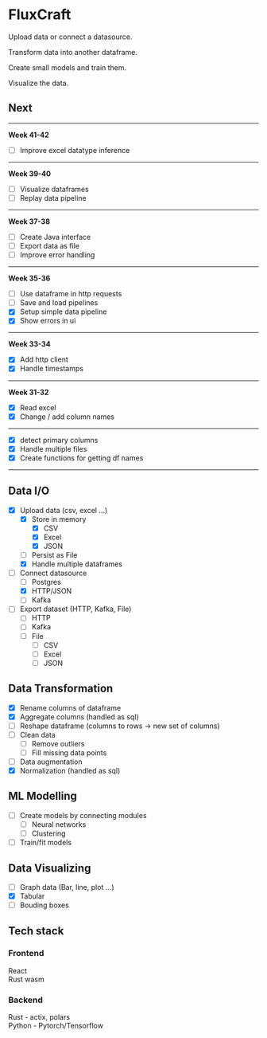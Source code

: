 # FluxCraft

Upload data or connect a datasource.

Transform data into another dataframe.

Create small models and train them.

Visualize the data.

## Next

---

**Week 41-42**

- [ ] Improve excel datatype inference

---

**Week 39-40**

- [ ] Visualize dataframes
- [ ] Replay data pipeline

---

**Week 37-38**

- [ ] Create Java interface
- [ ] Export data as file
- [ ] Improve error handling

---

**Week 35-36**

- [ ] Use dataframe in http requests
- [ ] Save and load pipelines
- [x] Setup simple data pipeline
- [x] Show errors in ui

---

**Week 33-34**

- [x] Add http client
- [x] Handle timestamps

---

**Week 31-32**

- [x] Read excel
- [x] Change / add column names

---

- [x] detect primary columns
- [x] Handle multiple files
- [x] Create functions for getting df names

---

## Data I/O

- [x] Upload data (csv, excel ...)
  - [x] Store in memory
    - [x] CSV
    - [x] Excel
    - [x] JSON
  - [ ] Persist as File
  - [x] Handle multiple dataframes
- [ ] Connect datasource
  - [ ] Postgres
  - [x] HTTP/JSON
  - [ ] Kafka
- [ ] Export dataset (HTTP, Kafka, File)
  - [ ] HTTP
  - [ ] Kafka
  - [ ] File
    - [ ] CSV
    - [ ] Excel
    - [ ] JSON

## Data Transformation

- [x] Rename columns of dataframe
- [x] Aggregate columns (handled as sql)
- [ ] Reshape dataframe (columns to rows -> new set of columns)
- [ ] Clean data
  - [ ] Remove outliers
  - [ ] Fill missing data points
- [ ] Data augmentation
- [x] Normalization (handled as sql)

## ML Modelling

- [ ] Create models by connecting modules
  - [ ] Neural networks
  - [ ] Clustering
- [ ] Train/fit models

## Data Visualizing

- [ ] Graph data (Bar, line, plot ...)
- [x] Tabular
- [ ] Bouding boxes

## Tech stack

### Frontend

React<br>
Rust wasm

### Backend

Rust - actix, polars<br>
Python - Pytorch/Tensorflow
